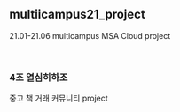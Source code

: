 ## multiicampus21_project

21.01-21.06 multicampus MSA Cloud project

<br />

### 4조 열심히하조

중고 책 거래 커뮤니티 project
